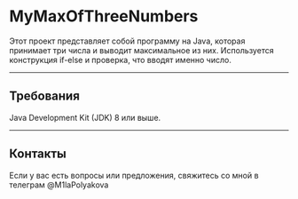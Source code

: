 # MyMaxOfThreeNumbers

Этот проект представляет собой программу на Java, которая принимает три числа и выводит максимальное из них. Используется конструкция if-else и проверка, что вводят именно число.

---

## Требования 
Java Development Kit (JDK) 8 или выше.

---
   
## Контакты
Если у вас есть вопросы или предложения, свяжитесь со мной в телеграм @M1laPolyakova
